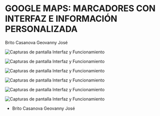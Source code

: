 # GOOGLE MAPS: MARCADORES CON INTERFAZ E INFORMACIÓN PERSONALIZADA
Brito Casanova Geovanny José 


![Capturas de pantalla Interfaz y Funcionamiento](https://raw.githubusercontent.com/geobricex/GoogleMapApplicationUTEQ/master/app/src/main/res/drawable/a.png?raw=true)


![Capturas de pantalla Interfaz y Funcionamiento](https://raw.githubusercontent.com/geobricex/GoogleMapApplicationUTEQ/master/app/src/main/res/drawable/b.png?raw=true)


![Capturas de pantalla Interfaz y Funcionamiento](https://raw.githubusercontent.com/geobricex/GoogleMapApplicationUTEQ/master/app/src/main/res/drawable/c.png?raw=true)


![Capturas de pantalla Interfaz y Funcionamiento](https://raw.githubusercontent.com/geobricex/GoogleMapApplicationUTEQ/master/app/src/main/res/drawable/d.png?raw=true)



![Capturas de pantalla Interfaz y Funcionamiento](https://raw.githubusercontent.com/geobricex/GoogleMapApplicationUTEQ/master/app/src/main/res/drawable/e.png?raw=true)


![Capturas de pantalla Interfaz y Funcionamiento](https://raw.githubusercontent.com/geobricex/GoogleMapApplicationUTEQ/master/app/src/main/res/drawable/f.png?raw=true)


* Brito Casanova Geovanny José
